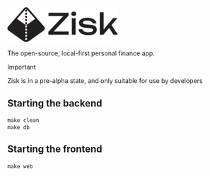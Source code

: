 <picture>
  <source media="(prefers-color-scheme: dark)" srcset="./app/public/images/logo/logo-w.svg">
  <img width="250px" alt="Zisk logo" src="./app/public/images/logo/logo-b.svg">
</picture>

The open-source, local-first personal finance app.

> [!IMPORTANT]
> Zisk is in a pre-alpha state, and only suitable for use by developers
>

## Starting the backend
```
make clean
make db
```

## Starting the frontend
```
make web
```
